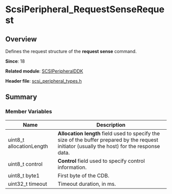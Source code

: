 # ScsiPeripheral_RequestSenseRequest

## Overview

Defines the request structure of the **request sense** command.

**Since**: 18

**Related module**: [SCSIPeripheralDDK](capi-scsiperipheralddk.md)

**Header file**: [scsi_peripheral_types.h](capi-scsi-peripheral-types-h.md)

## Summary

### Member Variables

| Name| Description|
| -- | -- |
| uint8_t allocationLength | **Allocation length** field used to specify the size of the buffer prepared by the request initiator (usually the host) for the response data.|
| uint8_t control | **Control** field used to specify control information.|
| uint8_t byte1 | First byte of the CDB.|
| uint32_t timeout | Timeout duration, in ms.|

